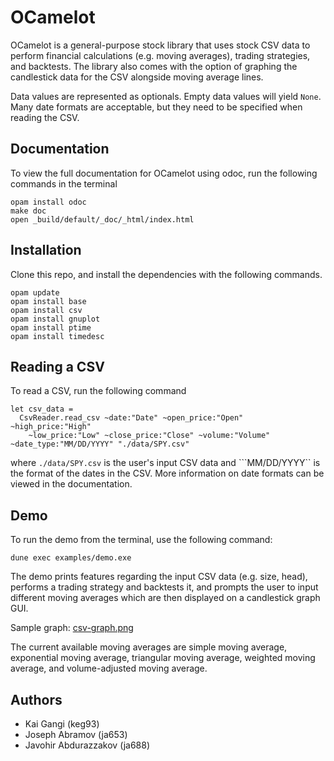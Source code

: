 
# OCamelot

OCamelot is a general-purpose stock library that uses stock CSV data to perform financial calculations (e.g. moving averages), trading strategies, and backtests. The library also comes with the option of graphing the candlestick data for the CSV alongside moving average lines.

Data values are represented as optionals. Empty data values will yield ```None```. Many date formats are acceptable, but they need to be specified when reading the CSV. 

## Documentation
To view the full documentation for OCamelot using odoc, run the following commands in the terminal
```
opam install odoc
make doc
open _build/default/_doc/_html/index.html
```


## Installation

Clone this repo, and install the dependencies with the following commands.

```
opam update
opam install base
opam install csv
opam install gnuplot
opam install ptime
opam install timedesc
```


    
## Reading a CSV
To read a CSV, run the following command
```
let csv_data =
  CsvReader.read_csv ~date:"Date" ~open_price:"Open" ~high_price:"High"
    ~low_price:"Low" ~close_price:"Close" ~volume:"Volume" ~date_type:"MM/DD/YYYY" "./data/SPY.csv"
```
where ```./data/SPY.csv``` is the user's input CSV data and ```MM/DD/YYYY`` is the format of the dates in the CSV. More information on date formats can be viewed in the documentation. 
## Demo
To run the demo from the terminal, use the following command:

```
dune exec examples/demo.exe
```

The demo prints features regarding the input CSV data (e.g. size, head), performs a trading strategy and backtests it, and prompts the user to input different moving averages which are then displayed on a candlestick graph GUI.

Sample graph:
[csv-graph.png](https://postimg.cc/gx5wfmSD)

The current available moving averages are simple moving average, exponential moving average, triangular moving average, weighted moving average, and volume-adjusted moving average. 

## Authors

- Kai Gangi (keg93)
- Joseph Abramov (ja653)
- Javohir Abdurazzakov (ja688)

